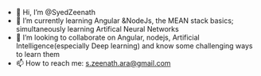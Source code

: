 - 👋 Hi, I’m @SyedZeenath
- 🌱 I’m currently learning Angular &NodeJs, the MEAN stack basics; simultaneously learning Artifical Neural Networks
- 💞️ I’m looking to collaborate on Angular, nodejs, Artificial Intelligence(especially Deep learning) and know some challenging ways to learn them
- 📫 How to reach me: s.zeenath.ara@gmail.com

<!---
SyedZeenath/SyedZeenath is a ✨ special ✨ repository because its `README.md` (this file) appears on your GitHub profile.
You can click the Preview link to take a look at your changes.
--->
